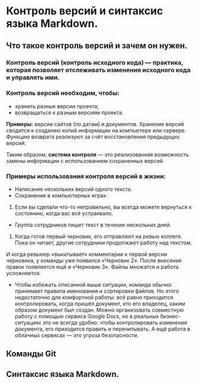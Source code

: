 # Контроль версий и синтаксис языка Markdown.

## **Что такое контроль версий и зачем он нужен.**

### **Контроль версий (контроль исходного кода)** — практика, которая позволяет отслеживать изменения исходного кода и управлять ими.
### **Контроль версий необходим, чтобы:**
- хранить разные версии проекта;
- возвращаться к разным версиям проекта.

**Примеры:** версии сайтов (по датам) и документов.
Хранение версий сводится к созданию копий информации на компьютере или сервере. 
Функцию возврата реализуют за счёт восстановления предыдущих версий. 

Таким образом, **система контроля** — это реализованная возможность замены информации 
с использованием сохраненных версий.

### **Примеры использования контроля версий в жизни:**
* Написание нескольких версий одного текста.
* Сохранение в компьютерных играх.
1. Если вы сделали что-то неправильно, вы 
всегда можете вернуться к состоянию, 
когда вас всё устраивало.

* Группа сотрудников пишет текст в течение 
нескольких дней.
1. Когда готов первый черновик, его 
отправляют на ревью коллеге. Пока он 
читает, другие сотрудники продолжают 
работу над текстом.

И когда ревьюер «выкатывает» комментарии 
к первой версии черновика, у команды уже 
появился «Черновик 2». После внесения 
правок появляется ещё и «Черновик 3». 
Файлы множатся и работа усложняется.

* Чтобы избежать описанной выше ситуации, команда обычно принимает правила именования 
и сортировки файлов. Но этого недостаточно для комфортной работы: всё равно приходится 
контролировать, когда пришёл документ, кто его владелец, каким образом документ был 
создан. 
Можно организовать совместную работу с помощью сервиса Google Docs, но в реальных 
бизнес-ситуациях это не всегда удобно: чтобы контролировать изменения документа, его 
приходится править и перечитывать. А ещё работа в облачных сервисах — это угроза 
безопасности.

## Команды Git

## Синтаксис языка Markdown.

